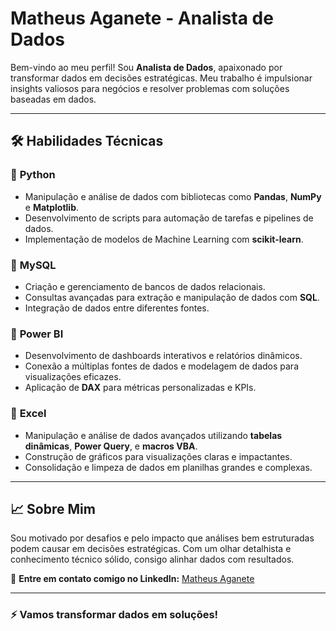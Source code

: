 # Matheus Aganete - Analista de Dados

Bem-vindo ao meu perfil! Sou **Analista de Dados**, apaixonado por transformar dados em decisões estratégicas. Meu trabalho é impulsionar insights valiosos para negócios e resolver problemas com soluções baseadas em dados.

---

## 🛠️ **Habilidades Técnicas**

### 🔹 **Python**  
- Manipulação e análise de dados com bibliotecas como **Pandas**, **NumPy** e **Matplotlib**.  
- Desenvolvimento de scripts para automação de tarefas e pipelines de dados.  
- Implementação de modelos de Machine Learning com **scikit-learn**.  

### 🔹 **MySQL**  
- Criação e gerenciamento de bancos de dados relacionais.  
- Consultas avançadas para extração e manipulação de dados com **SQL**.  
- Integração de dados entre diferentes fontes.  

### 🔹 **Power BI**  
- Desenvolvimento de dashboards interativos e relatórios dinâmicos.  
- Conexão a múltiplas fontes de dados e modelagem de dados para visualizações eficazes.  
- Aplicação de **DAX** para métricas personalizadas e KPIs.  

### 🔹 **Excel**  
- Manipulação e análise de dados avançados utilizando **tabelas dinâmicas**, **Power Query**, e **macros VBA**.  
- Construção de gráficos para visualizações claras e impactantes.  
- Consolidação e limpeza de dados em planilhas grandes e complexas.  

---

## 📈 **Sobre Mim**
Sou motivado por desafios e pelo impacto que análises bem estruturadas podem causar em decisões estratégicas. Com um olhar detalhista e conhecimento técnico sólido, consigo alinhar dados com resultados.

🔗 **Entre em contato comigo no LinkedIn:** [Matheus Aganete](https://www.linkedin.com/in/matheus-aganete/)  

---

### ⚡ **Vamos transformar dados em soluções!**
